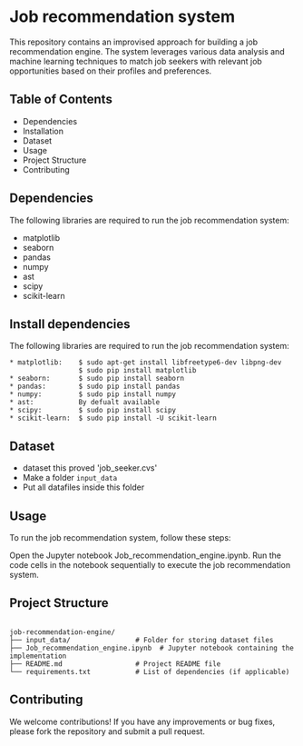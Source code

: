 # Job recommendation system

This repository contains an improvised approach for building a job recommendation engine. The system leverages various data analysis and machine learning techniques to match job seekers with relevant job opportunities based on their profiles and preferences.

## Table of Contents

 * Dependencies
 * Installation
 * Dataset
 * Usage
 * Project Structure
 * Contributing

## Dependencies

The following libraries are required to run the job recommendation system:

* matplotlib
* seaborn
* pandas
* numpy
* ast 
* scipy
* scikit-learn

## Install dependencies

The following libraries are required to run the job recommendation system:

```
* matplotlib:    $ sudo apt-get install libfreetype6-dev libpng-dev
                 $ sudo pip install matplotlib    
* seaborn:       $ sudo pip install seaborn
* pandas:        $ sudo pip install pandas
* numpy:         $ sudo pip install numpy
* ast:           By defualt available
* scipy:         $ sudo pip install scipy
* scikit-learn:  $ sudo pip install -U scikit-learn

```


## Dataset

* dataset this proved 'job_seeker.cvs'
* Make a folder `input_data`
* Put all datafiles inside this folder

## Usage

To run the job recommendation system, follow these steps:

Open the Jupyter notebook Job_recommendation_engine.ipynb.
Run the code cells in the notebook sequentially to execute the job recommendation system.

## Project Structure

```

job-recommendation-engine/
├── input_data/                # Folder for storing dataset files
├── Job_recommendation_engine.ipynb  # Jupyter notebook containing the implementation
├── README.md                  # Project README file
└── requirements.txt           # List of dependencies (if applicable)

```
## Contributing

We welcome contributions! If you have any improvements or bug fixes, please fork the repository and submit a pull request.
